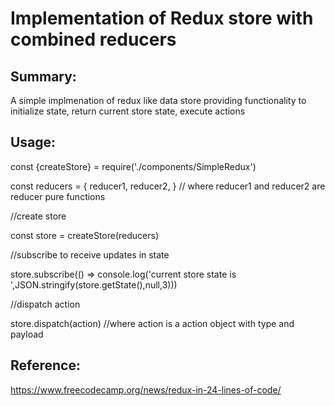 # Implementation of Redux store with combined reducers

## Summary:
A simple implmenation of redux like data store providing functionality to initialize state, return current store state, execute actions

## Usage:
const {createStore} = require('./components/SimpleRedux')

const reducers = {
        reducer1,
        reducer2,
    } // where reducer1 and reducer2 are reducer pure functions

//create store

const store = createStore(reducers) 

//subscribe to receive updates in state

store.subscribe(() => console.log('current store state is ',JSON.stringify(store.getState(),null,3))) 

//dispatch action

store.dispatch(action) //where action is a action object with type and payload

## Reference:
https://www.freecodecamp.org/news/redux-in-24-lines-of-code/
